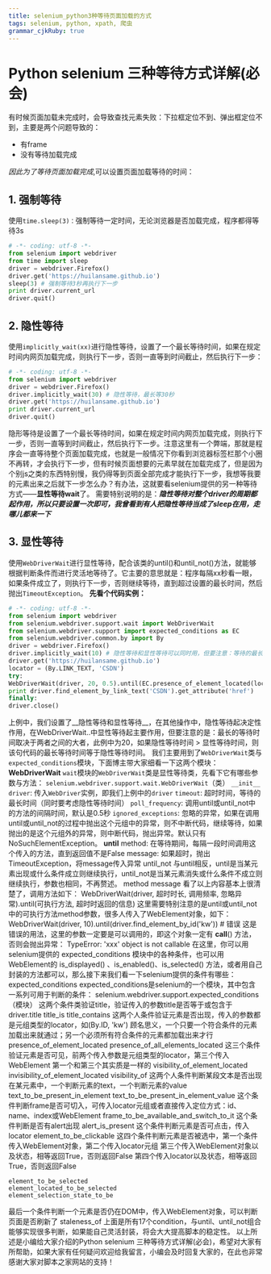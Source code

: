 ```yaml
---
title: selenium_python3种等待页面加载的方式 
tags: selenium, python, xpath, 爬虫
grammar_cjkRuby: true
---
```


# Python selenium 三种等待方式详解(必会)
有时候页面加载未完成时，会导致查找元素失败：下拉框定位不到、弹出框定位不到，主要是两个问题导致的：
* 有frame
* 没有等待加载完成

_因此为了等待页面加载完成_,可以设置页面加载等待的时间：
## 1. 强制等待
使用```time.sleep(3)：```强制等待一定时间，无论浏览器是否加载完成，程序都得等待3s
```python
# -*- coding: utf-8 -*-
from selenium import webdriver
from time import sleep
driver = webdriver.Firefox()
driver.get('https://huilansame.github.io')
sleep(3) # 强制等待3秒再执行下一步
print driver.current_url
driver.quit()
```
## 2. 隐性等待
使用```implicitly_wait(xx)```进行隐性等待，设置了一个最长等待时间，如果在规定时间内网页加载完成，则执行下一步，否则一直等到时间截止，然后执行下一步：
```python
# -*- coding: utf-8 -*-
from selenium import webdriver
driver = webdriver.Firefox()
driver.implicitly_wait(30) # 隐性等待，最长等30秒
driver.get('https://huilansame.github.io')
print driver.current_url
driver.quit()
```
隐形等待是设置了一个最长等待时间，如果在规定时间内网页加载完成，则执行下一步，否则一直等到时间截止，然后执行下一步。注意这里有一个弊端，那就是程序会一直等待整个页面加载完成，也就是一般情况下你看到浏览器标签栏那个小圈不再转，才会执行下一步，但有时候页面想要的元素早就在加载完成了，但是因为个别js之类的东西特别慢，我仍得等到页面全部完成才能执行下一步，我想等我要的元素出来之后就下一步怎么办？有办法，这就要看selenium提供的另一种等待方式——**显性等待wait**了。
需要特别说明的是：**_隐性等待对整个driver的周期都起作用，所以只要设置一次即可，我曾看到有人把隐性等待当成了sleep在用，走哪儿都来一下_**
## 3. 显性等待
使用```WebDriverWait```进行显性等待，配合该类的until()和until_not()方法，就能够根据判断条件而进行灵活地等待了。它主要的意思就是：程序每隔xx秒看一眼，如果条件成立了，则执行下一步，否则继续等待，直到超过设置的最长时间，然后抛出```TimeoutException```。
**先看个代码实例：**
```python 
# -*- coding: utf-8 -*-
from selenium import webdriver
from selenium.webdriver.support.wait import WebDriverWait
from selenium.webdriver.support import expected_conditions as EC
from selenium.webdriver.common.by import By
driver = webdriver.Firefox()
driver.implicitly_wait(10) # 隐性等待和显性等待可以同时用，但要注意：等待的最长时间取两者之中的大者
driver.get('https://huilansame.github.io')
locator = (By.LINK_TEXT, 'CSDN')
try:
WebDriverWait(driver, 20, 0.5).until(EC.presence_of_element_located(locator))
print driver.find_element_by_link_text('CSDN').get_attribute('href')
finally:
driver.close()
```
上例中，我们设置了__隐性等待和显性等待__，在其他操作中，隐性等待起决定性作用，在WebDriverWait..中显性等待起主要作用，但要注意的是：最长的等待时间取决于两者之间的大者，此例中为20，如果隐性等待时间 > 显性等待时间，则该句代码的最长等待时间等于隐性等待时间。
我们主要用到了```WebDriverWait```类与```expected_conditions```模块，下面博主带大家细看一下这两个模块：
**WebDriverWait**
```wait```模块的```WebDriverWait```类是显性等待类，先看下它有哪些参数与方法：
```selenium.webdriver.support.wait.WebDriverWait```（类）
```__init__```
```driver```: 传入```WebDriver```实例，即我们上例中的```driver```
```timeout```: 超时时间，等待的最长时间（同时要考虑隐性等待时间）
```poll_frequency```: 调用until或until_not中的方法的间隔时间，默认是0.5秒
```ignored_exceptions```: 忽略的异常，如果在调用until或until_not的过程中抛出这个元组中的异常，则不中断代码，继续等待，如果抛出的是这个元组外的异常，则中断代码，抛出异常。默认只有NoSuchElementException。
__until__
method: 在等待期间，每隔一段时间调用这个传入的方法，直到返回值不是False
message: 如果超时，抛出TimeoutException，将message传入异常
until_not 与until相反，until是当某元素出现或什么条件成立则继续执行，until_not是当某元素消失或什么条件不成立则继续执行，参数也相同，不再赘述。
method
message
看了以上内容基本上很清楚了，调用方法如下：
WebDriverWait(driver, 超时时长, 调用频率, 忽略异常).until(可执行方法, 超时时返回的信息)
这里需要特别注意的是until或until_not中的可执行方法method参数，很多人传入了WebElement对象，如下：
WebDriverWait(driver, 10).until(driver.find_element_by_id('kw')) # 错误
这是错误的用法，这里的参数一定要是可以调用的，即这个对象一定有 __call__() 方法，否则会抛出异常：
TypeError: 'xxx' object is not callable
在这里，你可以用selenium提供的 expected_conditions 模块中的各种条件，也可以用WebElement的 is_displayed() 、is_enabled()、is_selected() 方法，或者用自己封装的方法都可以，那么接下来我们看一下selenium提供的条件有哪些：
expected_conditions
expected_conditions是selenium的一个模块，其中包含一系列可用于判断的条件：
selenium.webdriver.support.expected_conditions（模块）
这两个条件类验证title，验证传入的参数title是否等于或包含于driver.title
title_is
title_contains
这两个人条件验证元素是否出现，传入的参数都是元组类型的locator，如(By.ID, 'kw')
顾名思义，一个只要一个符合条件的元素加载出来就通过；另一个必须所有符合条件的元素都加载出来才行
presence_of_element_located
presence_of_all_elements_located
这三个条件验证元素是否可见，前两个传入参数是元组类型的locator，第三个传入WebElement
第一个和第三个其实质是一样的
visibility_of_element_located
invisibility_of_element_located
visibility_of
这两个人条件判断某段文本是否出现在某元素中，一个判断元素的text，一个判断元素的value
text_to_be_present_in_element
text_to_be_present_in_element_value
这个条件判断frame是否可切入，可传入locator元组或者直接传入定位方式：id、name、index或WebElement
frame_to_be_available_and_switch_to_it
这个条件判断是否有alert出现
alert_is_present
这个条件判断元素是否可点击，传入locator
element_to_be_clickable
这四个条件判断元素是否被选中，第一个条件传入WebElement对象，第二个传入locator元组
第三个传入WebElement对象以及状态，相等返回True，否则返回False
第四个传入locator以及状态，相等返回True，否则返回False
```
element_to_be_selected
element_located_to_be_selected
element_selection_state_to_be
```
最后一个条件判断一个元素是否仍在DOM中，传入WebElement对象，可以判断页面是否刷新了
staleness_of
上面是所有17个condition，与until、until_not组合能够实现很多判断，如果能自己灵活封装，将会大大提高脚本的稳定性。
以上所述是小编给大家介绍的Python selenium 三种等待方式详解(必会)，希望对大家有所帮助，如果大家有任何疑问欢迎给我留言，小编会及时回复大家的，在此也非常感谢大家对脚本之家网站的支持！